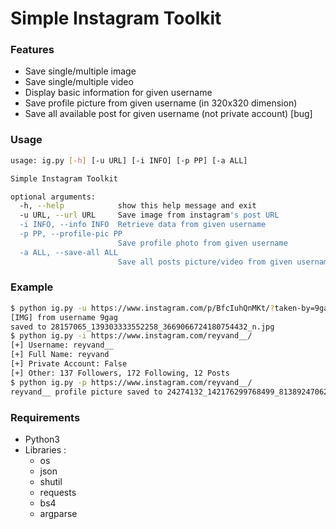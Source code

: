 
# Simple Instagram Toolkit

### Features
- Save single/multiple image
- Save single/multiple video
- Display basic information for given username
- Save profile picture from given username (in 320x320 dimension)
- Save all available post for given username (not private account) [bug]

### Usage
```sh
usage: ig.py [-h] [-u URL] [-i INFO] [-p PP] [-a ALL]

Simple Instagram Toolkit

optional arguments:
  -h, --help            show this help message and exit
  -u URL, --url URL     Save image from instagram's post URL
  -i INFO, --info INFO  Retrieve data from given username
  -p PP, --profile-pic PP
                        Save profile photo from given username
  -a ALL, --save-all ALL
                        Save all posts picture/video from given username
```

### Example
```sh
$ python ig.py -u https://www.instagram.com/p/BfcIuhQnMKt/?taken-by=9gag
[IMG] from username 9gag
saved to 28157065_139303333552258_3669066724180754432_n.jpg
$ python ig.py -i https://www.instagram.com/reyvand__/
[+] Username: reyvand__
[+] Full Name: reyvand
[+] Private Account: False
[+] Other: 137 Followers, 172 Following, 12 Posts
$ python ig.py -p https://www.instagram.com/reyvand__/
reyvand__ profile picture saved to 24274132_142176299768499_8138924706221785088_n.jpg
```

### Requirements
* Python3
* Libraries :
	* os
	* json
  * shutil
  * requests
  * bs4
  * argparse
